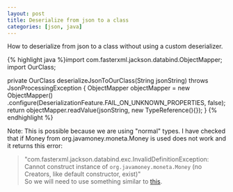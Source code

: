 ```yaml
---
layout: post
title: Deserialize from json to a class
categories: [json, java]
---
```


How to deserialize from json to a class without using a custom deserializer.

{% highlight java %}import com.fasterxml.jackson.databind.ObjectMapper;
import OurClass;

  private OurClass deserializeJsonToOurClass(String jsonString) throws JsonProcessingException {
        ObjectMapper objectMapper = new ObjectMapper()
                .configure(DeserializationFeature.FAIL_ON_UNKNOWN_PROPERTIES, false);
        return objectMapper.readValue(jsonString, new TypeReference<OurClass>(){});
    } {% endhighlight %}   

Note: This is possible because we are using "normal" types. I have checked that if Money from org.javamoney.moneta.Money is used does not work and it returns this error:  
> "com.fasterxml.jackson.databind.exc.InvalidDefinitionException: Cannot construct instance of `org.javamoney.moneta.Money` (no Creators, like default constructor, exist)"   
So we will need to use something similar to [this](https://citytesting.github.io/custom-json-deserializer-java/).

